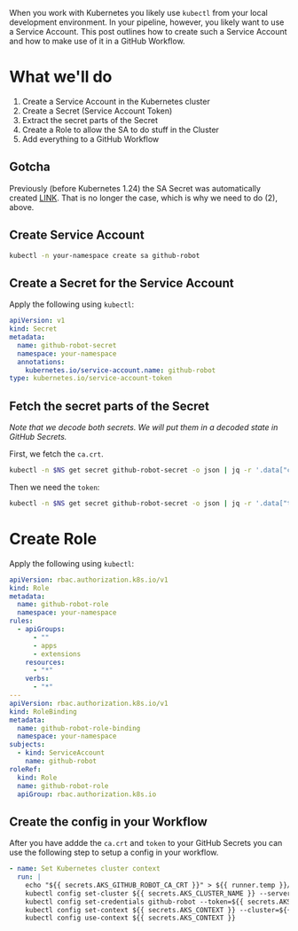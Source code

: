 When you work with Kubernetes you likely use `kubectl` from your local development environment.
In your pipeline, however, you likely want to use a Service Account.
This post outlines how to create such a Service Account and how to make use of it in a GitHub Workflow.

# What we'll do

1. Create a Service Account in the Kubernetes cluster
2. Create a Secret (Service Account Token)
3. Extract the secret parts of the Secret
4. Create a Role to allow the SA to do stuff in the Cluster
5. Add everything to a GitHub Workflow

## Gotcha

Previously (before Kubernetes 1.24) the SA Secret was automatically created [LINK](https://github.com/kubernetes/kubernetes/blob/master/CHANGELOG/CHANGELOG-1.24.md#urgent-upgrade-notes).
That is no longer the case, which is why we need to do (2), above.

## Create Service Account

```bash
kubectl -n your-namespace create sa github-robot
```

## Create a Secret for the Service Account

Apply the following using `kubectl`:

```yaml
apiVersion: v1
kind: Secret
metadata:
  name: github-robot-secret
  namespace: your-namespace
  annotations:
    kubernetes.io/service-account.name: github-robot
type: kubernetes.io/service-account-token
```

## Fetch the secret parts of the Secret

_Note that we decode both secrets. We will put them in a decoded state in GitHub Secrets._

First, we fetch the `ca.crt`.

```bash
kubectl -n $NS get secret github-robot-secret -o json | jq -r '.data["ca.crt"]' | base64 --decode
```

Then we need the `token`:

```bash
kubectl -n $NS get secret github-robot-secret -o json | jq -r '.data["token"]' | base64 --decode
```

# Create Role

Apply the following using `kubectl`:

```yaml
apiVersion: rbac.authorization.k8s.io/v1
kind: Role
metadata:
  name: github-robot-role
  namespace: your-namespace
rules:
  - apiGroups:
      - ""
      - apps
      - extensions
    resources:
      - "*"
    verbs:
      - "*"
---
apiVersion: rbac.authorization.k8s.io/v1
kind: RoleBinding
metadata:
  name: github-robot-role-binding
  namespace: your-namespace
subjects:
  - kind: ServiceAccount
    name: github-robot
roleRef:
  kind: Role
  name: github-robot-role
  apiGroup: rbac.authorization.k8s.io
```

## Create the config in your Workflow

After you have addde the `ca.crt` and `token` to your GitHub Secrets you can use the following step
to setup a config in your workflow.

```yaml
- name: Set Kubernetes cluster context
  run: |
    echo "${{ secrets.AKS_GITHUB_ROBOT_CA_CRT }}" > ${{ runner.temp }}/ca.crt
    kubectl config set-cluster ${{ secrets.AKS_CLUSTER_NAME }} --server=${{ secrets.AKS_SERVER }} --certificate-authority=${{ runner.temp }}/ca.crt --embed-certs=true
    kubectl config set-credentials github-robot --token=${{ secrets.AKS_GITHUB_ROBOT_TOKEN }}
    kubectl config set-context ${{ secrets.AKS_CONTEXT }} --cluster=${{ secrets.AKS_CLUSTER_NAME }} --user=github-robot --namespace=idp
    kubectl config use-context ${{ secrets.AKS_CONTEXT }}
```
